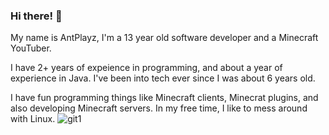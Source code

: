 ### Hi there! 👋

My name is AntPlayz, I'm a 13 year old software developer and a Minecraft YouTuber.

I have 2+ years of expeience in programming, and about a year of experience in Java. I've been into tech ever since I was about 6 years old.

I have fun programming things like Minecraft clients, Minecrat plugins, and also developing Minecraft servers. In my free time, I like to mess around with Linux.
![git1](https://user-images.githubusercontent.com/107078018/187055416-3a76f77c-c477-41d0-84d0-5f5cc29726eb.png)
